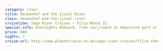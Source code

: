 ```yaml
---
category: river
title: Keukenhof and the Ijssel River
class: keukenhof-and-the-ijssel-river
cruiseline: Saga River Cruises – Filia Rheni II
special-info: Overnights Onboard, free rail/coach to departure port or free parking
price: 849
nights: 7
cruise-url: http://www.planetcruise.co.uk/saga-river-cruises/filia-rheni-ii/27-march-2017/113986?utm_medium=referral&utm_source=secret-escapes&utm_campaign=website
---
```

